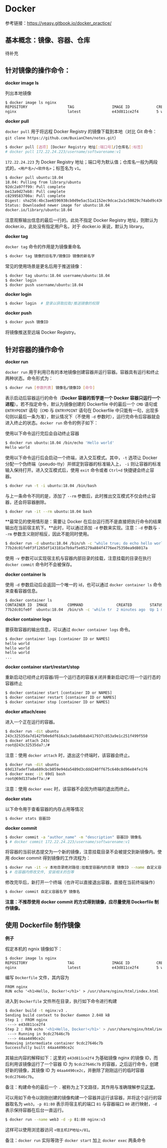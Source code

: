 # Docker

参考链接：https://yeasy.gitbook.io/docker_practice/

## 基本概念：镜像、容器、仓库

待补充

## 针对镜像的操作命令：

**docker image ls**

列出本地镜像

```bash
$ docker image ls nginx
REPOSITORY                  TAG                 IMAGE ID            CREATED             SIZE
nginx                       latest              e43d811ce2f4        5 weeks ago         181.5 MB
```

**docker pull**

`docker pull` 用于将远程 Docker Registry 的镜像下载到本地（对比 Git 命令：`git clone https://github.com/BuxianChen/notes.git`）

```bash
$ docker pull [选项] [Docker Registry 地址[:端口号]/]仓库名[:标签]
# docker pull 172.22.24.223/username/softwarename:v1
```

`172.22.24.223` 为 Docker Registry 地址；端口号为默认值；仓库名一般为两段式的，`<用户名>/<软件名>`；标签名为 `v1`。

```bash
$ docker pull ubuntu:18.04
18.04: Pulling from library/ubuntu
92dc2a97ff99: Pull complete
be13a9d27eb8: Pull complete
c8299583700a: Pull complete
Digest: sha256:4bc3ae6596938cb0d9e5ac51a1152ec9dcac2a1c50829c74abd9c4361e321b26
Status: Downloaded newer image for ubuntu:18.04
docker.io/library/ubuntu:18.04
```

注意观察输出信息的最后一行的。此处不指定 Docker Registry 地址，则默认为 docker.io，此处没有指定用户名，对于 docker.io 来说，默认为 library。

**docker tag**

`docker tag` 命令的作用是为镜像重命名

```bash
$ docker tag 镜像的旧名字/镜像ID 镜像的新名字
```

常见的使用场景是更名后用于推送镜像：

```bash
$ docker tag ubuntu:18.04 username/ubuntu:18.04
$ docker login
$ docker push username/ubuntu:18.04
```

**docker login**

```bash
$ docker login  # 登录以获取拉取/推送镜像的权限
```

**docker push**

```bash
$ docker push 镜像ID
```

将镜像推送至远端 Docker Registry。

## 针对容器的操作命令

**docker run**

`docker run` 用于利用已有的本地镜像创建容器并运行容器。容器具有运行和终止两种状态。命令形式为：

```bash
$ docker run [参数列表] 镜像名/镜像ID [命令]
```

表示启动后容器运行的命令（**Docker 容器的哲学是一个 Docker 容器只运行一个进程**）。若不指定命令，默认为镜像创建的 Dockerfile 中的最后一个 `CMD` 语句或 `ENTRYPOINT` 语句（`CMD` 与 `ENTRYPOINT` 语句在 Dockerfile 中只能有一句，出现多句则以最后一条为准），默认情况下（不使用 `-d` 参数时），运行完命令后容器就会进入终止的状态。`docker run` 命令的例子如下：

使用以下命令运行完后会自动终止容器

```bash
$ docker run ubuntu:18.04 /bin/echo 'Hello world'
Hello world
```

使用以下命令运行后会启动一个终端，进入交互模式。其中，`-t` 选项让 Docker 分配一个伪终端（pseudo-tty）并绑定到容器的标准输入上， `-i` 则让容器的标准输入保持打开。进入交互模式后，使用 `exit` 命令或者 `Ctrl+d` 快捷键会终止容器。

```bash
$ docker run -t -i ubuntu:18.04 /bin/bash
```

与上一条命令不同的是，添加了 `--rm` 参数后，此时推出交互模式不仅会终止容器，还会将容器删除。

```bash
$ docker run -it --rm ubuntu:18.04 bash
```

**最常见的使用情形是：需要让 Docker 在后台运行而不是直接把执行命令的结果输出在当前宿主机下。**此时，可以通过添加 `-d` 参数来实现。注意：`-d` 参数与 `--rm` 参数含义刚好相反，因此不能同时使用。

```bash
$ docker run -d ubuntu:18.04 /bin/sh -c "while true; do echo hello world; sleep 1; done"
77b2dc01fe0f3f1265df143181e7b9af5e05279a884f4776ee75350ea9d8017a
```

使用 `-v` 参数可以实现宿主机与容器内部目录的挂载，注意挂载的目录在执行 `docker commit` 命令时不会被保存。

**docker container ls**

使用 `-d` 参数启动后会返回一个唯一的 id，也可以通过 `docker container ls` 命令来查看容器信息。

```bash
$ docker container ls
CONTAINER ID  IMAGE         COMMAND               CREATED        STATUS       PORTS NAMES
77b2dc01fe0f  ubuntu:18.04  /bin/sh -c 'while tr  2 minutes ago  Up 1 minute        agitated_wright
```

**docker container logs**

要获取容器的输出信息，可以通过 `docker container logs` 命令。

```bash
$ docker container logs [container ID or NAMES]
hello world
hello world
hello world
...
```

**docker container start/restart/stop**

重新启动已经终止的容器/将一个运行态的容器关闭并重新启动它/将一个运行态的容器终止

```bash
$ docker container start [container ID or NAMES]
$ docker container restart [container ID or NAMES]
$ docker container stop [container ID or NAMES]
```

**docker attach/exec**

进入一个正在运行的容器。

```bash
$ docker run -dit ubuntu
243c32535da7d142fb0e6df616a3c3ada0b8ab417937c853a9e1c251f499f550
$ docker attach 243c
root@243c32535da7:/#
```

注意：使用 `docker attach` 时，退出这个终端时，该容器会终止。

```bash
$ docker run -dit ubuntu
69d137adef7a8a689cbcb059e94da5489d3cddd240ff675c640c8d96e84fe1f6
$ docker exec -it 69d1 bash
root@69d137adef7a:/#
```

注意：使用 `docker exec` 时，该容器不会因为终端的退出而终止。

**docker stats**

以下命令用于查看容器的内存占用等情况

```bash
$ docker stats 容器ID
```

**docker commit**

```bash
$ docker commit -a "author_name" -m "description" 容器ID 镜像名
$ # docker commit 172.22.24.223/username/softwarename:v1
```

将容器的当前状态提交为一个新的镜像，注意挂载目录不会被提交到新镜像内。使用 docker commit 得到镜像的工作流程为：

```bash
$ docker run -it -v 本地目录绝对路径:挂载至容器内的目录 镜像ID --name 自定义容器名字 /bin/bash
$ # 在容器内修改文件, 安装相关的包等
```

修改完毕后，新打开一个终端（也许可以直接退出容器，直接在当前终端操作）

```bash
$ docker commit 自定义容器名字 镜像名
```

**注意：不推荐使用 docker commit 的方式得到镜像，应尽量使用 Dockerfile 制作镜像。**

## 使用 Dockerfile 制作镜像

**例子**

假定本机的 ngnix 镜像如下：

```bash
$ docker image ls nginx
REPOSITORY                  TAG                 IMAGE ID            CREATED             SIZE
nginx                       latest              e43d811ce2f4        5 weeks ago         181.5 MB
```

编写 `Dockerfile` 文件，其内容为

```
FROM nginx
RUN echo '<h1>Hello, Docker!</h1>' > /usr/share/nginx/html/index.html
```

进入到 `Dockerfile` 文件所在目录，执行如下命令进行构建

```bash
$ docker build -t nginx:v3 .
Sending build context to Docker daemon 2.048 kB
Step 1 : FROM nginx
 ---> e43d811ce2f4
Step 2 : RUN echo '<h1>Hello, Docker!</h1>' > /usr/share/nginx/html/index.html
 ---> Running in 9cdc27646c7b
 ---> 44aa4490ce2c
Removing intermediate container 9cdc27646c7b
Successfully built 44aa4490ce2c
```

其输出内容的解释如下：这里的 `e43d811ce2f4` 为基础镜像 nginx 的镜像 ID，而后利用该镜像运行了一个容器 ID 为 `9cdc27646c7b` 的容器，之后运行命令，创建好新的镜像，其镜像 ID 为 `44aa4490ce2c`，并删除了刚刚运行的临时容器 `9cdc27646c7b`。

备注：构建命令的最后一个 `.` 被称为上下文路径，其作用与准确理解参见[这里](https://yeasy.gitbook.io/docker_practice/image/build)。

可以用如下命令以刚刚创建的镜像构建一个容器并运行该容器，并将这个运行的容器取名为 `web3`，`-p 81:80` 表示将宿主机的端口 `81` 与容器端口 `80` 进行映射，`-d` 表示保持容器在后台一直运行。

```bash
$ docker run --name web3 -d -p 81:80 nginx:v3
```

这样可以使用浏览器访问 `<宿主机IP地址>/81`。

备注：`docker run` 实际等效于 `docker start` 加上 `docker exec` 两条命令